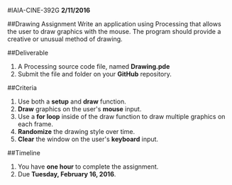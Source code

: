 #IAIA-CINE-392G
**2/11/2016**

##Drawing Assignment
Write an application using Processing that allows the user to draw graphics with the mouse. 
The program should provide a creative or unusual method of drawing.

##Deliverable
1. A Processing source code file, named **Drawing.pde**
2. Submit the file and folder on your **GitHub** repository. 

##Criteria
1. Use both a **setup** and **draw** function.
2. **Draw** graphics on the user's **mouse** input.
3. Use a **for loop** inside of the draw function to draw multiple graphics on each frame.
4. **Randomize** the drawing style over time.
5. **Clear** the window on the user's **keyboard** input.

##Timeline
1. You have **one hour** to complete the assignment.
2. Due **Tuesday, February 16, 2016**.
